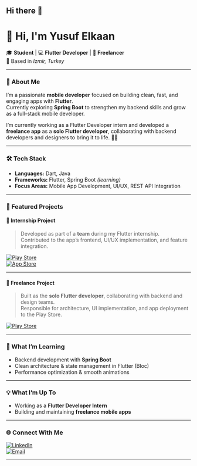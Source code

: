 ## Hi there 👋

# 👋 Hi, I'm Yusuf Elkaan

🎓 **Student** | 💻 **Flutter Developer** | 💼 **Freelancer**  
📍 Based in *Izmir, Turkey*

---

### 🚀 About Me
I’m a passionate **mobile developer** focused on building clean, fast, and engaging apps with **Flutter**.  
Currently exploring **Spring Boot** to strengthen my backend skills and grow as a full-stack mobile developer.

I’m currently working as a Flutter Developer intern and developed a **freelance app** as a **solo Flutter developer**, collaborating with backend developers and designers to bring it to life. 📱✨  

---

### 🛠️ Tech Stack
- **Languages:** Dart, Java  
- **Frameworks:** Flutter, Spring Boot *(learning)*  
- **Focus Areas:** Mobile App Development, UI/UX, REST API Integration  

---

### 🌟 Featured Projects

#### 🏢 Internship Project
> Developed as part of a **team** during my Flutter internship.  
> Contributed to the app’s frontend, UI/UX implementation, and feature integration.  

[![Play Store](https://img.shields.io/badge/View_on_Google_Play-414141?logo=google-play&logoColor=white)](https://play.google.com/store/apps/details?id=com.cityguide.guidel)  
[![App Store](https://img.shields.io/badge/View_on_App_Store-0D96F6?logo=app-store&logoColor=white)](https://apps.apple.com/tr/app/guidel-ai-travel-companion/id6479697130?l=en)

---

#### 💼 Freelance Project
> Built as the **solo Flutter developer**, collaborating with backend and design teams.  
> Responsible for architecture, UI implementation, and app deployment to the Play Store.  

[![Play Store](https://img.shields.io/badge/View_on_Google_Play-414141?logo=google-play&logoColor=white)](https://play.google.com/store/apps/details?id=com.kazel.kazel_expo_app)

---

### 🌱 What I’m Learning
- Backend development with **Spring Boot**  
- Clean architecture & state management in Flutter (Bloc)  
- Performance optimization & smooth animations  

---

### 💡 What I’m Up To
- Working as a **Flutter Developer Intern**  
- Building and maintaining **freelance mobile apps**   

---

### 🌐 Connect With Me
[![LinkedIn](https://img.shields.io/badge/LinkedIn-blue?logo=linkedin&logoColor=white)](https://www.linkedin.com/in/yusuf-elkaan/)  
[![Email](https://img.shields.io/badge/Email-D14836?logo=gmail&logoColor=white)](mailto:elkaanyusuff@gmail.com)  

---
